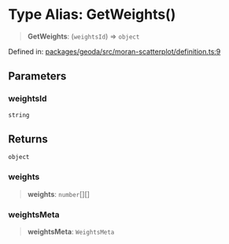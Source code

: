 # Type Alias: GetWeights()

> **GetWeights**: (`weightsId`) => `object`

Defined in: [packages/geoda/src/moran-scatterplot/definition.ts:9](https://github.com/GeoDaCenter/openassistant/blob/29609671cd3dde9838cd883f922b4386c5dff272/packages/geoda/src/moran-scatterplot/definition.ts#L9)

## Parameters

### weightsId

`string`

## Returns

`object`

### weights

> **weights**: `number`[][]

### weightsMeta

> **weightsMeta**: `WeightsMeta`
